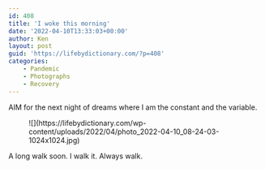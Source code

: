 ```yaml
---
id: 408
title: 'I woke this morning'
date: '2022-04-10T13:33:03+00:00'
author: Ken
layout: post
guid: 'https://lifebydictionary.com/?p=408'
categories:
    - Pandemic
    - Photographs
    - Recovery
---
```


AIM for the next night of dreams where I am the constant and the variable.

<figure class="wp-block-image size-large">![](https://lifebydictionary.com/wp-content/uploads/2022/04/photo_2022-04-10_08-24-03-1024x1024.jpg)</figure>A long walk soon. I walk it. Always walk.